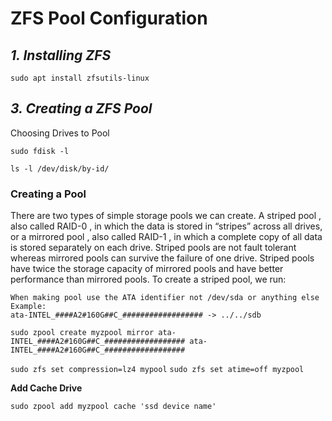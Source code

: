 # ZFS Pool Configuration
## _**1. Installing ZFS**_
```sudo apt install zfsutils-linux```

## _**3. Creating a ZFS Pool**_
Choosing Drives to Pool

```sudo fdisk -l```

```ls -l /dev/disk/by-id/```
### Creating a Pool

There are two types of simple storage pools we can create. A striped pool , also called RAID-0 , in which the data is stored in “stripes” across all drives, or a mirrored pool , also called RAID-1 , in which a complete copy of all data is stored separately on each drive. Striped pools are not fault tolerant whereas mirrored pools can survive the failure of one drive. Striped pools have twice the storage capacity of mirrored pools and have better performance than mirrored pools.
To create a striped pool, we run:

```
When making pool use the ATA identifier not /dev/sda or anything else
Example:
ata-INTEL_####A2#160G##C_################## -> ../../sdb
```


```sudo zpool create myzpool mirror ata-INTEL_####A2#160G##C_################## ata-INTEL_####A2#160G##C_##################```

```sudo zfs set compression=lz4 mypool```
```sudo zfs set atime=off myzpool```

**Add Cache Drive**

```sudo zpool add myzpool cache 'ssd device name'```


